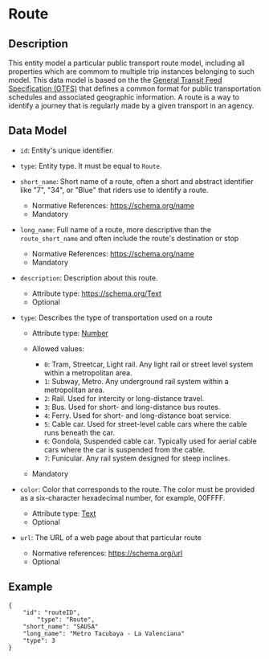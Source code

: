 # Route

## Description

This entity model a particular public transport route model, including all properties which are commom to multiple trip instances belonging to such model. This data model is based on the the [General Transit Feed Specification (GTFS)](https://developers.google.com/transit/gtfs/) that defines a common format for public transportation schedules and associated geographic information. A route is a way to identify a journey that is regularly made by a given transport in an agency.

## Data Model

- ```id```: Entity's unique identifier.

- ```type```: Entity type. It must be equal to ```Route```.

- ```short_name```: Short name of a route, often a short and abstract identifier like "7", "34", or "Blue" that riders use to identify a route.
    - Normative References: https://schema.org/name
    - Mandatory 

- ```long_name```: Full name of a route, more descriptive than the ```route_short_name``` and often include the route's destination or stop
    - Normative References: https://schema.org/name
    - Mandatory 

- ```description```: Description about this route.
	- Attribute type: https://schema.org/Text
	- Optional 

- ```type```: Describes the type of transportation used on a route
	- Attribute type: [Number](https://github.com/schema.org/Number)
	- Allowed values:
		- ```0```: Tram, Streetcar, Light rail. Any light rail or street level system within a metropolitan area.
		- ```1```: Subway, Metro. Any underground rail system within a metropolitan area.
		- ```2```: Rail. Used for intercity or long-distance travel.
		- ```3```: Bus. Used for short- and long-distance bus routes.
		- ```4```: Ferry. Used for short- and long-distance boat service.
		- ```5```: Cable car. Used for street-level cable cars where the cable runs beneath the car.
		- ```6```: Gondola, Suspended cable car. Typically used for aerial cable cars where the car is suspended from the cable.
		- ```7```: Funicular. Any rail system designed for steep inclines.

	- Mandatory

- ```color```: Color that corresponds to the route. The color must be provided as a six-character hexadecimal number, for example, 00FFFF.
	- Attribute type: [Text](https://schema.org/Text)
	- Optional

- ```url```: The URL of a web page about that particular route
	- Normative references: https://schema.org/url
	- Optional


## Example

```
{
	"id": "routeID",
        "type": "Route",
	"short_name": "SAUSA"
	"long_name": "Metro Tacubaya - La Valenciana"
	"type": 3
}
```
